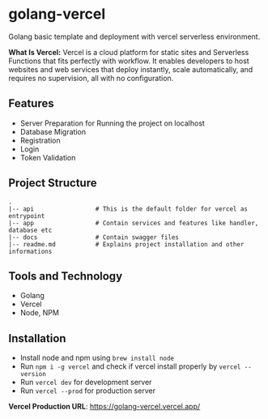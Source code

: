 # golang-vercel
 Golang basic template and deployment with vercel serverless environment. 

 **What Is Vercel:**
 ​Vercel is a cloud platform for static sites and Serverless Functions that fits perfectly with workflow. It enables developers to host websites and web services that deploy instantly, scale automatically, and requires no supervision, all with no configuration.

## Features 
-   Server Preparation for Running the project on localhost
-   Database Migration
-   Registration
-   Login
-   Token Validation


## Project Structure
    .
    |-- api                 # This is the default folder for vercel as entrypoint 
    |-- app                 # Contain services and features like handler, database etc
    |-- docs                # Contain swagger files
    |-- readme.md           # Explains project installation and other informations

## Tools and Technology
-   Golang
-   Vercel
-   Node, NPM

## Installation
-   Install node and npm using `brew install node`
-   Run `npm i -g vercel` and check if vercel install properly by `vercel --version`
-   Run `vercel dev` for development server
-   Run `vercel --prod` for production server

**Vercel Production URL**: https://golang-vercel.vercel.app/
